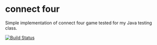 # connect four
Simple implementation of connect four game tested for my Java testing class.

[![Build Status](https://travis-ci.com/testowanieaplikacjijavaug/projekt1-OskarBir.svg?token=kwe6eusSLJJFNt1P9JmF&branch=master)](https://travis-ci.com/testowanieaplikacjijavaug/projekt1-OskarBir)
